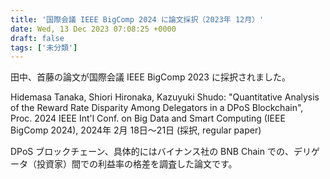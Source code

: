 ```yaml
---
title: '国際会議 IEEE BigComp 2024 に論文採択（2023年 12月）'
date: Wed, 13 Dec 2023 07:08:25 +0000
draft: false
tags: ['未分類']
---
```


田中、首藤の論文が国際会議 IEEE BigComp 2023 に採択されました。

Hidemasa Tanaka, Shiori Hironaka, Kazuyuki Shudo: "Quantitative Analysis of the Reward Rate Disparity Among Delegators in a DPoS Blockchain", Proc. 2024 IEEE Int'l Conf. on Big Data and Smart Computing (IEEE BigComp 2024), 2024年 2月 18日〜21日 (採択, regular paper)

DPoS ブロックチェーン、具体的にはバイナンス社の BNB Chain での、デリゲータ（投資家）間での利益率の格差を調査した論文です。